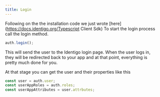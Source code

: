 ```yaml
---
title: Login
---
```


Following on the the installation code we just wrote [here](https://docs.identigo.org/Typescript Client Sdk)
To start the login process call the login method.

```typescript
auth.login();
```

This will send the user to the Identigo login page.
When the user logs in, they will be redirected back to your app and at that point, everything is pretty much done for you.

At that stage you can get the user and their properties like this

```typescript
const user = auth.user;
const userAppRoles = auth.roles;
const userAppAttributes = user.attrbutes;
```